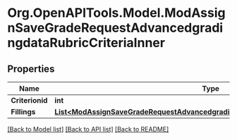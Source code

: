 # Org.OpenAPITools.Model.ModAssignSaveGradeRequestAdvancedgradingdataRubricCriteriaInner

## Properties

Name | Type | Description | Notes
------------ | ------------- | ------------- | -------------
**Criterionid** | **int** | criterion id | [optional] 
**Fillings** | [**List&lt;ModAssignSaveGradeRequestAdvancedgradingdataRubricCriteriaInnerFillingsInner&gt;**](ModAssignSaveGradeRequestAdvancedgradingdataRubricCriteriaInnerFillingsInner.md) |  | [optional] 

[[Back to Model list]](../README.md#documentation-for-models) [[Back to API list]](../README.md#documentation-for-api-endpoints) [[Back to README]](../README.md)

